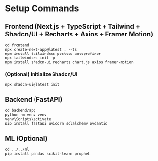 # Setup Commands

## Frontend (Next.js + TypeScript + Tailwind + Shadcn/UI + Recharts + Axios + Framer Motion)
```
cd frontend
npx create-next-app@latest . --ts
npm install tailwindcss postcss autoprefixer
npx tailwindcss init -p
npm install shadcn-ui recharts chart.js axios framer-motion
```
### (Optional) Initialize Shadcn/UI
```
npx shadcn-ui@latest init
```

## Backend (FastAPI)
```
cd backend/app
python -m venv venv
venv\Scripts\activate
pip install fastapi uvicorn sqlalchemy pydantic
```

## ML (Optional)
```
cd ../../ml
pip install pandas scikit-learn prophet
```
